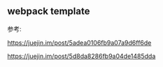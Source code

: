 ## webpack template

参考:

https://juejin.im/post/5adea0106fb9a07a9d6ff6de

https://juejin.im/post/5d8da8286fb9a04de1485dda
